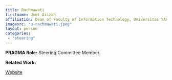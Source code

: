 ```yaml
---
title: Rachmawati 
firstname: Ummi Azizah 
affiliation: Dean of Faculty of Information Technology, Universitas YARSI
imagesrc: "u-rachmawati.jpeg"
layout: person
categories:
 - "steering"
---
```


**PRAGMA Role:**  Steering Committee Member.

**Related Work:**  


[Website][1]

[1]: https://www.linkedin.com/in/ummi-azizah-rachmawati-41262b207
